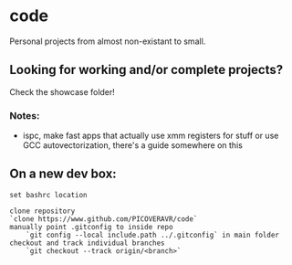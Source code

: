 # code
Personal projects from almost non-existant to small.
## Looking for working and/or complete projects?
Check the showcase folder!
### Notes:
- ispc, make fast apps that actually use xmm registers for stuff
	or use GCC autovectorization, there's a guide somewhere on this

## On a new dev box:
	set bashrc location
	
	clone repository
	`clone https://www.github.com/PICOVERAVR/code`
	manually point .gitconfig to inside repo
		`git config --local include.path ../.gitconfig` in main folder
	checkout and track individual branches
		`git checkout --track origin/<branch>`
	
